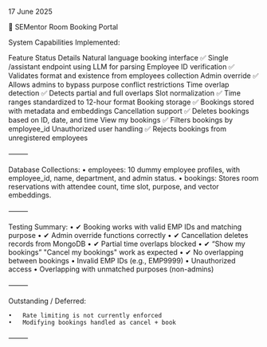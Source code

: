 17 June 2025

📄 SEMentor Room Booking Portal

System Capabilities Implemented:

Feature	Status					Details
Natural language booking interface	✅	Single /assistant endpoint using LLM for parsing
Employee ID verification	✅	Validates format and existence from employees collection
Admin override	✅	Allows admins to bypass purpose conflict restrictions
Time overlap detection	✅	Detects partial and full overlaps
Slot normalization	✅	Time ranges standardized to 12-hour format
Booking storage	✅	Bookings stored with metadata and embeddings
Cancellation support	✅	Deletes bookings based on ID, date, and time
View my bookings	✅	Filters bookings by employee_id
Unauthorized user handling	✅	Rejects bookings from unregistered employees


⸻

Database Collections:
	•	employees: 10 dummy employee profiles, with employee_id, name, department, and admin status.
	•	bookings: Stores room reservations with attendee count, time slot, purpose, and vector embeddings.

⸻

Testing Summary:
	•	✔ Booking works with valid EMP IDs and matching purpose
	•	✔ Admin override functions correctly
	•	✔ Cancellation deletes records from MongoDB
	•	✔ Partial time overlaps blocked
	•	✔ “Show my bookings” "Cancel my bookings" work as expected
	•	✔ No overlapping between bookings 
	•	Invalid EMP IDs (e.g., EMP9999)
	•	Unauthorized access
	•	Overlapping with unmatched purposes (non-admins)

⸻

Outstanding / Deferred:
	
	•	Rate limiting is not currently enforced
	•	Modifying bookings handled as cancel + book
	

⸻


